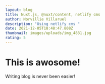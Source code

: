 ```yaml
---
layout: blog
title: Nuxt.js, @nuxt/content, netlify cms
author: Norvillie Villaruel
description: "Using netlify cms "
date: 2021-12-05T18:48:47.808Z
thumbnail: images/uploads/img_4831.jpg
rating: 5
---
```


# This is awosome!
Writing blog is never been easier!
